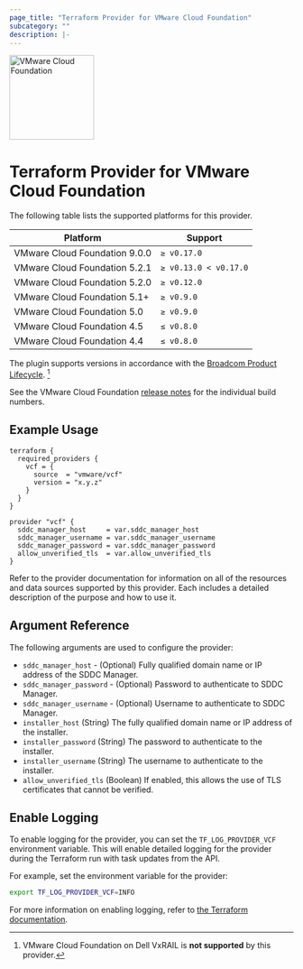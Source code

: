```yaml
---
page_title: "Terraform Provider for VMware Cloud Foundation"
subcategory: ""
description: |-
---
```


<img src="https://raw.githubusercontent.com/vmware/terraform-provider-vcf/main/docs/images/icon-color.svg" alt="VMware Cloud Foundation" width="150">

# Terraform Provider for VMware Cloud Foundation

The following table lists the supported platforms for this provider.

| Platform                      | Support               |
|-------------------------------|-----------------------|
| VMware Cloud Foundation 9.0.0 | `≥ v0.17.0`           |
| VMware Cloud Foundation 5.2.1 | `≥ v0.13.0 < v0.17.0` |
| VMware Cloud Foundation 5.2.0 | `≥ v0.12.0`           |
| VMware Cloud Foundation 5.1+  | `≥ v0.9.0`            |
| VMware Cloud Foundation 5.0   | `≥ v0.9.0`            |
| VMware Cloud Foundation 4.5   | `≤ v0.8.0`            |
| VMware Cloud Foundation 4.4   | `≤ v0.8.0`            |

[^1]: VMware Cloud Foundation on Dell VxRAIL is **not supported** by this provider.

The plugin supports versions in accordance with the
[Broadcom Product Lifecycle][product-lifecycle]. [^1]

See the VMware Cloud Foundation
[release notes](https://docs.vmware.com/en/VMware-Cloud-Foundation/) for the
individual build numbers.

[product-lifecycle]: https://support.broadcom.com/group/ecx/productlifecycle

## Example Usage

```hcl
terraform {
  required_providers {
    vcf = {
      source  = "vmware/vcf"
      version = "x.y.z"
    }
  }
}

provider "vcf" {
  sddc_manager_host     = var.sddc_manager_host
  sddc_manager_username = var.sddc_manager_username
  sddc_manager_password = var.sddc_manager_password
  allow_unverified_tls  = var.allow_unverified_tls
}
```

Refer to the provider documentation for information on all of the resources
and data sources supported by this provider. Each includes a detailed
description of the purpose and how to use it.

## Argument Reference

The following arguments are used to configure the provider:

- `sddc_manager_host` - (Optional) Fully qualified domain name or IP address of
  the SDDC Manager.
- `sddc_manager_password` - (Optional) Password to authenticate to SDDC Manager.
- `sddc_manager_username` - (Optional) Username to authenticate to SDDC Manager.
- `installer_host` (String) The fully qualified domain name or IP address of the installer.
- `installer_password` (String) The password to authenticate to the installer.
- `installer_username` (String) The username to authenticate to the installer.
- `allow_unverified_tls` (Boolean) If enabled, this allows the use of TLS
  certificates that cannot be verified.

## Enable Logging

To enable logging for the provider, you can set the `TF_LOG_PROVIDER_VCF`
environment variable. This will enable detailed logging for the provider during
the Terraform run with task updates from the API.

For example, set the environment variable for the provider:

 ```sh
 export TF_LOG_PROVIDER_VCF=INFO
 ```

For more information on enabling logging, refer to
[the Terraform documentation](https://developer.hashicorp.com/terraform/plugin/log/managing).
